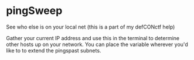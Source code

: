 # pingSweep
See who else is on your local net (this is a part of my defCONctf help)


Gather your current IP address and use this in the terminal to determine other hosts up on your network. You can place the variable wherever you'd like to to extend the pingspast subnets. 
